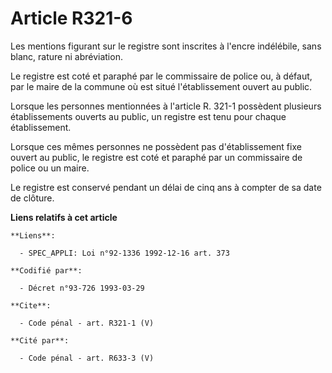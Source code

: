 # Article R321-6

Les mentions figurant sur le registre sont inscrites à l'encre indélébile, sans blanc, rature ni abréviation. 

Le registre est coté et paraphé par le commissaire de police ou, à défaut, par le maire de la commune où est situé
l'établissement ouvert au public. 

Lorsque les personnes mentionnées à l'article R. 321-1 possèdent plusieurs établissements ouverts au public, un registre est
tenu pour chaque établissement. 

Lorsque ces mêmes personnes ne possèdent pas d'établissement fixe ouvert au public, le registre est coté et paraphé par un
commissaire de police ou un maire. 

Le registre est conservé pendant un délai de cinq ans à compter de sa date de clôture.

**Liens relatifs à cet article**

	**Liens**:

	  - SPEC_APPLI: Loi n°92-1336 1992-12-16 art. 373

	**Codifié par**:

	  - Décret n°93-726 1993-03-29

	**Cite**:

	  - Code pénal - art. R321-1 (V)

	**Cité par**:

	  - Code pénal - art. R633-3 (V)
